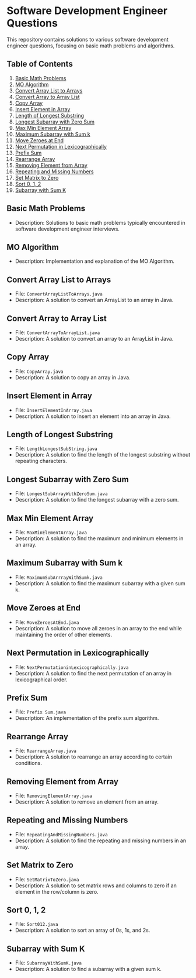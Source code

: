 # Software Development Engineer Questions

This repository contains solutions to various software development engineer questions, focusing on basic math problems and algorithms.

## Table of Contents

1. [Basic Math Problems](#basic-math-problems)
2. [MO Algorithm](#mo-algorithm)
3. [Convert Array List to Arrays](#convert-array-list-to-arrays)
4. [Convert Array to Array List](#convert-array-to-array-list)
5. [Copy Array](#copy-array)
6. [Insert Element in Array](#insert-element-in-array)
7. [Length of Longest Substring](#length-of-longest-substring)
8. [Longest Subarray with Zero Sum](#longest-subarray-with-zero-sum)
9. [Max Min Element Array](#max-min-element-array)
10. [Maximum Subarray with Sum k](#maximum-subarray-with-sum-k)
11. [Move Zeroes at End](#move-zeroes-at-end)
12. [Next Permutation in Lexicographically](#next-permutation-in-lexicographically)
13. [Prefix Sum](#prefix-sum)
14. [Rearrange Array](#rearrange-array)
15. [Removing Element from Array](#removing-element-from-array)
16. [Repeating and Missing Numbers](#repeating-and-missing-numbers)
17. [Set Matrix to Zero](#set-matrix-to-zero)
18. [Sort 0, 1, 2](#sort-012)
19. [Subarray with Sum K](#subarray-with-sum-k)

## Basic Math Problems

- Description: Solutions to basic math problems typically encountered in software development engineer interviews.

## MO Algorithm

- Description: Implementation and explanation of the MO Algorithm.

## Convert Array List to Arrays

- File: `ConvertArrayListToArrays.java`
- Description: A solution to convert an ArrayList to an array in Java.

## Convert Array to Array List

- File: `ConvertArrayToArrayList.java`
- Description: A solution to convert an array to an ArrayList in Java.

## Copy Array

- File: `CopyArray.java`
- Description: A solution to copy an array in Java.

## Insert Element in Array

- File: `InsertElementInArray.java`
- Description: A solution to insert an element into an array in Java.

## Length of Longest Substring

- File: `LengthLongestSubString.java`
- Description: A solution to find the length of the longest substring without repeating characters.

## Longest Subarray with Zero Sum

- File: `LongestSubArrayWithZeroSum.java`
- Description: A solution to find the longest subarray with a zero sum.

## Max Min Element Array

- File: `MaxMinElementArray.java`
- Description: A solution to find the maximum and minimum elements in an array.

## Maximum Subarray with Sum k

- File: `MaximumSubArrrayWithSumk.java`
- Description: A solution to find the maximum subarray with a given sum k.

## Move Zeroes at End

- File: `MoveZeroesAtEnd.java`
- Description: A solution to move all zeroes in an array to the end while maintaining the order of other elements.

## Next Permutation in Lexicographically

- File: `NextPermutationinLexicographically.java`
- Description: A solution to find the next permutation of an array in lexicographical order.

## Prefix Sum

- File: `Prefix Sum.java`
- Description: An implementation of the prefix sum algorithm.

## Rearrange Array

- File: `RearrangeArray.java`
- Description: A solution to rearrange an array according to certain conditions.

## Removing Element from Array

- File: `RemovingElementArray.java`
- Description: A solution to remove an element from an array.

## Repeating and Missing Numbers

- File: `RepeatingAndMissingNumbers.java`
- Description: A solution to find the repeating and missing numbers in an array.

## Set Matrix to Zero

- File: `SetMatrixToZero.java`
- Description: A solution to set matrix rows and columns to zero if an element in the row/column is zero.

## Sort 0, 1, 2

- File: `Sort012.java`
- Description: A solution to sort an array of 0s, 1s, and 2s.

## Subarray with Sum K

- File: `SubarrayWithSumK.java`
- Description: A solution to find a subarray with a given sum k.
